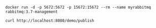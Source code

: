     docker run -d -p 5672:5672 -p 15672:15672 --rm --name myrabbitmq rabbitmq:3.7-management

    curl http://localhost:8080/demo/publish